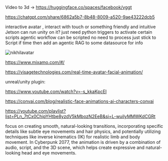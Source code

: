 Video to 3d -> https://huggingface.co/spaces/facebook/vggt

https://chatgpt.com/share/6862a5b7-8b48-8009-a520-9ae43222dcb5

interactive avatar , interact with touch or something
friendly and intuitive
Jetson can run unity on it?
just need python triggers to activate certain scripts
agentic workflow can be scripted no need to process just stick to Script 
if time then add an agentic RAG to some datasource for info


![nikhilavatar](https://github.com/user-attachments/assets/ee9e8dc5-4d4e-45df-9016-f3ae145dd188)

https://www.mixamo.com/#/

https://visagetechnologies.com/real-time-avatar-facial-animation/


unreal/unity plugin:

https://www.youtube.com/watch?v=-s_kkaKpcEI

https://convai.com/blog/realistic-face-animations-ai-characters-convai

https://youtube.com/playlist?list=PLn_7tCx0ChipYHtbe8yzdV5kMbozN2EeB&si=L-wuilyMMWKdCGRt

focus on creating smooth, natural-looking transitions, incorporating specific details like subtle eye movements and hair physics, and potentially utilizing techniques like inverse kinematics (IK) for realistic limb and body movement. In Cyberpunk 2077, the animation is driven by a combination of audio, script, and the 3D scene, which helps create expressive and natural-looking head and eye movements. 
